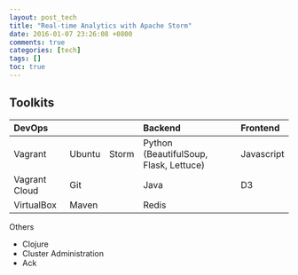 ```yaml
---
layout: post_tech
title: "Real-time Analytics with Apache Storm"
date: 2016-01-07 23:26:08 +0800
comments: true
categories: [tech]
tags: []
toc: true
---
```


## Toolkits

| DevOps        |        |       | Backend                                | Frontend    |
|:--------------|:-------|:------|:---------------------------------------|:------------|
| Vagrant       | Ubuntu | Storm | Python (BeautifulSoup, Flask, Lettuce) | Javascript  |
| Vagrant Cloud | Git    |       | Java                                   | D3          |
| VirtualBox    | Maven  |       | Redis                                  |             |

Others

- Clojure
- Cluster Administration
- Ack

